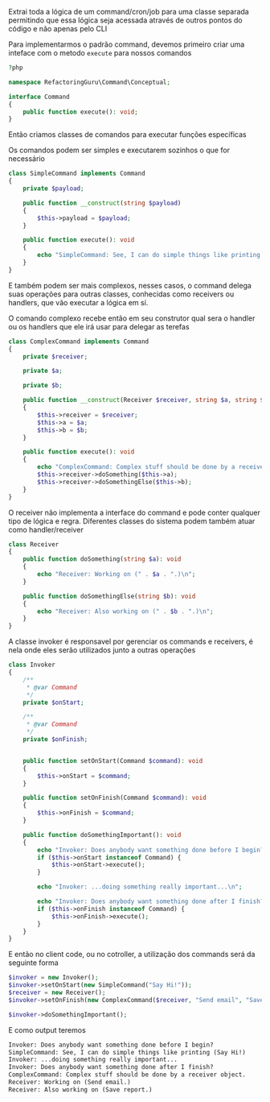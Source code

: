 Extrai toda a lógica de um command/cron/job para uma classe separada permitindo que essa lógica seja acessada através de outros pontos do código e não apenas pelo CLI

Para implementarmos o padrão command, devemos primeiro criar uma inteface com o metodo `execute` para nossos comandos

```php
?php

namespace RefactoringGuru\Command\Conceptual;

interface Command
{
    public function execute(): void;
}
```

Então criamos classes de comandos para executar funções específicas

Os comandos podem ser simples e executarem sozinhos o que for necessário

```php
class SimpleCommand implements Command
{
    private $payload;

    public function __construct(string $payload)
    {
        $this->payload = $payload;
    }

    public function execute(): void
    {
        echo "SimpleCommand: See, I can do simple things like printing (" . $this->payload . ")\n";
    }
}
```

E também podem ser mais complexos, nesses casos, o command delega suas operações para outras classes, conhecidas como receivers ou handlers, que vão executar a lógica em sí.

O comando complexo recebe então em seu construtor qual sera o handler ou os handlers que ele irá usar para delegar as terefas

```php
class ComplexCommand implements Command
{
    private $receiver;

    private $a;

    private $b;

    public function __construct(Receiver $receiver, string $a, string $b)
    {
        $this->receiver = $receiver;
        $this->a = $a;
        $this->b = $b;
    }

    public function execute(): void
    {
        echo "ComplexCommand: Complex stuff should be done by a receiver object.\n";
        $this->receiver->doSomething($this->a);
        $this->receiver->doSomethingElse($this->b);
    }
}
```

O receiver não implementa a interface do command e pode conter qualquer tipo de lógica e regra.
Diferentes classes do sistema podem também atuar como handler/receiver
```php
class Receiver
{
    public function doSomething(string $a): void
    {
        echo "Receiver: Working on (" . $a . ".)\n";
    }

    public function doSomethingElse(string $b): void
    {
        echo "Receiver: Also working on (" . $b . ".)\n";
    }
}
```

A classe invoker é responsavel por gerenciar os commands e receivers, é nela onde eles serão utilizados junto a outras operações 

```php
class Invoker
{
    /**
     * @var Command
     */
    private $onStart;

    /**
     * @var Command
     */
    private $onFinish;


    public function setOnStart(Command $command): void
    {
        $this->onStart = $command;
    }

    public function setOnFinish(Command $command): void
    {
        $this->onFinish = $command;
    }

    public function doSomethingImportant(): void
    {
        echo "Invoker: Does anybody want something done before I begin?\n";
        if ($this->onStart instanceof Command) {
            $this->onStart->execute();
        }

        echo "Invoker: ...doing something really important...\n";

        echo "Invoker: Does anybody want something done after I finish?\n";
        if ($this->onFinish instanceof Command) {
            $this->onFinish->execute();
        }
    }
}
```

E então no client code, ou no cotroller, a utilização dos commands será da seguinte forma

```php
$invoker = new Invoker();
$invoker->setOnStart(new SimpleCommand("Say Hi!"));
$receiver = new Receiver();
$invoker->setOnFinish(new ComplexCommand($receiver, "Send email", "Save report"));

$invoker->doSomethingImportant();
```

E como output teremos 
```txt
Invoker: Does anybody want something done before I begin?
SimpleCommand: See, I can do simple things like printing (Say Hi!)
Invoker: ...doing something really important...
Invoker: Does anybody want something done after I finish?
ComplexCommand: Complex stuff should be done by a receiver object.
Receiver: Working on (Send email.)
Receiver: Also working on (Save report.)
```
